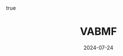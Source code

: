 ---
order: 19
title: VABMF
date: 2024-07-24
categories: [AI & Data Mining, Recommender System]
tags: [Paper Review, Data Mining, RecSys, Collaborative Filtering, Latent Factor Model, Deep Learning, Autoencoder, Bayesian]
math: true
description: >-
    <ul type="square">
    <li><strong>Title</strong>: <a href="https://link.springer.com/article/10.1007/s10489-020-02049-9"><em>Variational autoencoder Bayesian matrix factorization for collaborative filtering</em></a></li>
    <li><strong>Author</strong>: <em>Aldhubri et. al.</em></li>
    <li><strong>Publisher</strong>: <em>Springer</em></li>
    <li><strong>Published</strong>: <em>2021</em></li>
    </ul>
image:
    path: /_post_refer_img/RecommenderSystem/Thumbnail.jpg
---